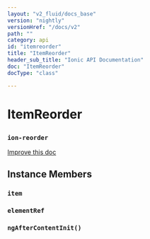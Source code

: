 ```yaml
---
layout: "v2_fluid/docs_base"
version: "nightly"
versionHref: "/docs/v2"
path: ""
category: api
id: "itemreorder"
title: "ItemReorder"
header_sub_title: "Ionic API Documentation"
doc: "ItemReorder"
docType: "class"

---
```










<h1 class="api-title">
<a class="anchor" name="item-reorder" href="#item-reorder"></a>

ItemReorder
<h3><code>ion-reorder</code></h3>






</h1>

<a class="improve-v2-docs" href="http://github.com/driftyco/ionic/edit/2.0//src/components/item/item-reorder.ts#L167">
Improve this doc
</a>











<!-- @usage tag -->


<!-- @property tags -->



<!-- instance methods on the class -->

<h2><a class="anchor" name="instance-members" href="#instance-members"></a>Instance Members</h2>

<div id="item"></div>

<h3>
<a class="anchor" name="item" href="#item"></a>
<code>item</code>
  

</h3>












<div id="elementRef"></div>

<h3>
<a class="anchor" name="elementRef" href="#elementRef"></a>
<code>elementRef</code>
  

</h3>












<div id="ngAfterContentInit"></div>

<h3>
<a class="anchor" name="ngAfterContentInit" href="#ngAfterContentInit"></a>
<code>ngAfterContentInit()</code>
  

</h3>













<!-- related link --><!-- end content block -->


<!-- end body block -->

